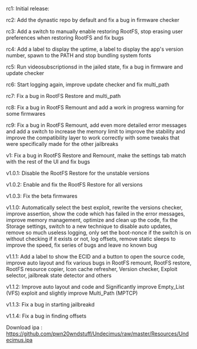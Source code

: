 rc1: Initial release:

rc2: Add the dynastic repo by default and fix a bug in firmware checker

rc3: Add a switch to manually enable restoring RootFS, stop erasing user preferences when restoring RootFS and fix bugs

rc4: Add a label to display the uptime, a label to display the app's version number, spawn to the PATH and stop bundling system fonts

rc5: Run videosubscriptionsd in the jailed state, fix a bug in firmware and update checker

rc6: Start logging again, improve update checker and fix multi_path

rc7: Fix a bug in RootFS Restore and multi_path

rc8: Fix a bug in RootFS Remount and add a work in progress warning for some firmwares

rc9: Fix a bug in RootFS Remount, add even more detailed error messages and add a switch to increase the memory limit to improve the stability and improve the compatibility layer to work correctly with some tweaks that were specifically made for the other jailbreaks

v1: Fix a bug in RootFS Restore and Remount, make the settings tab match with the rest of the UI and fix bugs

v1.0.1: Disable the RootFS Restore for the unstable versions

v1.0.2: Enable and fix the RootFS Restore for all versions

v1.0.3: Fix the beta firmwares

v1.1.0: Automatically select the best exploit, rewrite the versions checker, improve assertion, show the code which has failed in the error messages, improve memory management, optimize and clean up the code, fix the Storage settings, switch to a new technique to disable auto updates, remove so much useless logging, only set the boot-nonce if the switch is on without checking if it exists or not, log offsets, remove static sleeps to improve the speed, fix series of bugs and leave no known bug

v1.1.1: Add a label to show the ECID and a button to open the source code, improve auto layout and fix various bugs in RootFS remount, RootFS restore, RootFS resource copier, Icon cache refresher, Version checker, Exploit selector, jailbreak state detector and others

v1.1.2: Improve auto layout and code and Significantly improve Empty_List (VFS) exploit and slightly improve Multi_Path (MPTCP)

v1.1.3: Fix a bug in starting jailbreakd

v1.1.4: Fix a bug in finding offsets 


Download ipa : https://github.com/pwn20wndstuff/Undecimus/raw/master/Resources/Undecimus.ipa


